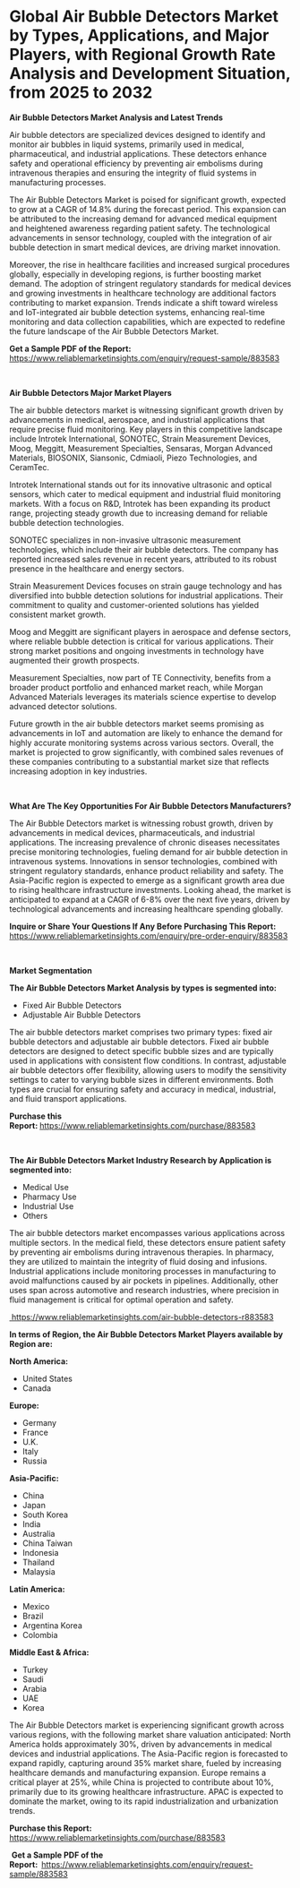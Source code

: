 <p><h1>Global Air Bubble Detectors Market by Types, Applications, and Major Players, with Regional Growth Rate Analysis and Development Situation, from 2025 to 2032</h1></p><p><strong>Air Bubble Detectors Market Analysis and Latest Trends</strong></p>
<p><p>Air bubble detectors are specialized devices designed to identify and monitor air bubbles in liquid systems, primarily used in medical, pharmaceutical, and industrial applications. These detectors enhance safety and operational efficiency by preventing air embolisms during intravenous therapies and ensuring the integrity of fluid systems in manufacturing processes.</p><p>The Air Bubble Detectors Market is poised for significant growth, expected to grow at a CAGR of 14.8% during the forecast period. This expansion can be attributed to the increasing demand for advanced medical equipment and heightened awareness regarding patient safety. The technological advancements in sensor technology, coupled with the integration of air bubble detection in smart medical devices, are driving market innovation.</p><p>Moreover, the rise in healthcare facilities and increased surgical procedures globally, especially in developing regions, is further boosting market demand. The adoption of stringent regulatory standards for medical devices and growing investments in healthcare technology are additional factors contributing to market expansion. Trends indicate a shift toward wireless and IoT-integrated air bubble detection systems, enhancing real-time monitoring and data collection capabilities, which are expected to redefine the future landscape of the Air Bubble Detectors Market.</p></p>
<p><strong>Get a Sample PDF of the Report:&nbsp;</strong> <a href="https://www.reliablemarketinsights.com/enquiry/request-sample/883583?utm_campaign=3556&utm_medium=2&utm_source=Github&utm_content=ia&utm_term=12042025&utm_id=air-bubble-detectors">https://www.reliablemarketinsights.com/enquiry/request-sample/883583</a></p>
<p>&nbsp;</p>
<p><strong>Air Bubble Detectors Major Market Players</strong></p>
<p><p>The air bubble detectors market is witnessing significant growth driven by advancements in medical, aerospace, and industrial applications that require precise fluid monitoring. Key players in this competitive landscape include Introtek International, SONOTEC, Strain Measurement Devices, Moog, Meggitt, Measurement Specialties, Sensaras, Morgan Advanced Materials, BIOSONIX, Siansonic, Cdmiaoli, Piezo Technologies, and CeramTec.</p><p>Introtek International stands out for its innovative ultrasonic and optical sensors, which cater to medical equipment and industrial fluid monitoring markets. With a focus on R&D, Introtek has been expanding its product range, projecting steady growth due to increasing demand for reliable bubble detection technologies.</p><p>SONOTEC specializes in non-invasive ultrasonic measurement technologies, which include their air bubble detectors. The company has reported increased sales revenue in recent years, attributed to its robust presence in the healthcare and energy sectors.</p><p>Strain Measurement Devices focuses on strain gauge technology and has diversified into bubble detection solutions for industrial applications. Their commitment to quality and customer-oriented solutions has yielded consistent market growth.</p><p>Moog and Meggitt are significant players in aerospace and defense sectors, where reliable bubble detection is critical for various applications. Their strong market positions and ongoing investments in technology have augmented their growth prospects.</p><p>Measurement Specialties, now part of TE Connectivity, benefits from a broader product portfolio and enhanced market reach, while Morgan Advanced Materials leverages its materials science expertise to develop advanced detector solutions.</p><p>Future growth in the air bubble detectors market seems promising as advancements in IoT and automation are likely to enhance the demand for highly accurate monitoring systems across various sectors. Overall, the market is projected to grow significantly, with combined sales revenues of these companies contributing to a substantial market size that reflects increasing adoption in key industries.</p></p>
<p>&nbsp;</p>
<p><strong>What Are The Key Opportunities For Air Bubble Detectors Manufacturers?</strong></p>
<p><p>The Air Bubble Detectors market is witnessing robust growth, driven by advancements in medical devices, pharmaceuticals, and industrial applications. The increasing prevalence of chronic diseases necessitates precise monitoring technologies, fueling demand for air bubble detection in intravenous systems. Innovations in sensor technologies, combined with stringent regulatory standards, enhance product reliability and safety. The Asia-Pacific region is expected to emerge as a significant growth area due to rising healthcare infrastructure investments. Looking ahead, the market is anticipated to expand at a CAGR of 6-8% over the next five years, driven by technological advancements and increasing healthcare spending globally.</p></p>
<p><strong>Inquire or Share Your Questions If Any Before Purchasing This Report:</strong> <a href="https://www.reliablemarketinsights.com/enquiry/pre-order-enquiry/883583?utm_campaign=3556&utm_medium=2&utm_source=Github&utm_content=ia&utm_term=12042025&utm_id=air-bubble-detectors">https://www.reliablemarketinsights.com/enquiry/pre-order-enquiry/883583</a></p>
<p>&nbsp;</p>
<p><strong>Market Segmentation</strong></p>
<p><strong>The Air Bubble Detectors Market Analysis by types is segmented into:</strong></p>
<p><ul><li>Fixed Air Bubble Detectors</li><li>Adjustable Air Bubble Detectors</li></ul></p>
<p><p>The air bubble detectors market comprises two primary types: fixed air bubble detectors and adjustable air bubble detectors. Fixed air bubble detectors are designed to detect specific bubble sizes and are typically used in applications with consistent flow conditions. In contrast, adjustable air bubble detectors offer flexibility, allowing users to modify the sensitivity settings to cater to varying bubble sizes in different environments. Both types are crucial for ensuring safety and accuracy in medical, industrial, and fluid transport applications.</p></p>
<p><strong>Purchase this Report:&nbsp;</strong><a href="https://www.reliablemarketinsights.com/purchase/883583?utm_campaign=3556&utm_medium=2&utm_source=Github&utm_content=ia&utm_term=12042025&utm_id=air-bubble-detectors">https://www.reliablemarketinsights.com/purchase/883583</a></p>
<p>&nbsp;</p>
<p><strong>The Air Bubble Detectors Market Industry Research by Application is segmented into:</strong></p>
<p><ul><li>Medical Use</li><li>Pharmacy Use</li><li>Industrial Use</li><li>Others</li></ul></p>
<p><p>The air bubble detectors market encompasses various applications across multiple sectors. In the medical field, these detectors ensure patient safety by preventing air embolisms during intravenous therapies. In pharmacy, they are utilized to maintain the integrity of fluid dosing and infusions. Industrial applications include monitoring processes in manufacturing to avoid malfunctions caused by air pockets in pipelines. Additionally, other uses span across automotive and research industries, where precision in fluid management is critical for optimal operation and safety.</p></p>
<p><a href="https://www.reliablemarketinsights.com/air-bubble-detectors-r883583?utm_campaign=3556&utm_medium=2&utm_source=Github&utm_content=ia&utm_term=12042025&utm_id=air-bubble-detectors">&nbsp;https://www.reliablemarketinsights.com/air-bubble-detectors-r883583</a></p>
<p><strong>In terms of Region, the Air Bubble Detectors Market Players available by Region are:</strong></p>
<p>
    <p> <strong> North America: </strong>
        <ul>
            <li>United States</li>
            <li>Canada</li>
        </ul>
        </p> 
    <p> <strong> Europe: </strong>
        <ul>
            <li>Germany</li>
            <li>France</li>
            <li>U.K.</li>
            <li>Italy</li>
            <li>Russia</li>
        </ul>
        </p> 
    <p> <strong> Asia-Pacific: </strong>
        <ul>
            <li>China</li>
            <li>Japan</li>
            <li>South Korea</li>
            <li>India</li>
            <li>Australia</li>
            <li>China Taiwan</li>
            <li>Indonesia</li>
            <li>Thailand</li>
            <li>Malaysia</li>
        </ul>
        </p> 
    <p> <strong> Latin America: </strong>
        <ul>
            <li>Mexico</li>
            <li>Brazil</li>
            <li>Argentina Korea</li>
            <li>Colombia</li>
        </ul>
        </p> 
    <p> <strong> Middle East & Africa: </strong>
        <ul>
            <li>Turkey</li>
            <li>Saudi</li>
            <li>Arabia</li>
            <li>UAE</li>
            <li>Korea</li>
        </ul>
    </p>
    </p>
<p><p>The Air Bubble Detectors market is experiencing significant growth across various regions, with the following market share valuation anticipated: North America holds approximately 30%, driven by advancements in medical devices and industrial applications. The Asia-Pacific region is forecasted to expand rapidly, capturing around 35% market share, fueled by increasing healthcare demands and manufacturing expansion. Europe remains a critical player at 25%, while China is projected to contribute about 10%, primarily due to its growing healthcare infrastructure. APAC is expected to dominate the market, owing to its rapid industrialization and urbanization trends.</p></p>
<p><strong>Purchase this Report: </strong><a href="https://www.reliablemarketinsights.com/purchase/883583?utm_campaign=3556&utm_medium=2&utm_source=Github&utm_content=ia&utm_term=12042025&utm_id=air-bubble-detectors">https://www.reliablemarketinsights.com/purchase/883583</a></p>
<p>&nbsp;<strong>Get a Sample PDF of the Report:&nbsp;&nbsp;</strong><a href="https://www.reliablemarketinsights.com/enquiry/request-sample/883583?utm_campaign=3556&utm_medium=2&utm_source=Github&utm_content=ia&utm_term=12042025&utm_id=air-bubble-detectors">https://www.reliablemarketinsights.com/enquiry/request-sample/883583</a></p>
<p><strong></strong></p>
<p><p></p><p></p><p></p></p>